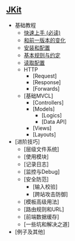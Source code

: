 ## [JKit]()

- 基础教程
   - [快速上手 (必读)](basic/quickstart)
   - [和前一版本的变化](basic/changes)
   - [安装和配置](basic/install)
   - [基本规则与约定](basic/rules)
   - [读取配置](../kohana/config)
   - HTTP
      - [Request]
      - [Response]
      - [Forwards]
   - [基础MVCL]
      - [Controllers]
      - [Models]
          - [Logics]
          - [Data API]
      - [Views]
      - [Layouts]
- [进阶技巧]
   - [层级文件系统]
   - [使用模块]
   - [记录日志]
   - [监控与Debug]
   - [安全防范]
      - [输入校验]
      - [跨站攻击防御]
   - [模板高级用法]
   - [路由规则和URL]
   - [前端数据缓存]
   - [一些坑和解决之道]
- [例子及其他]
